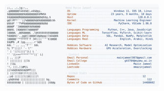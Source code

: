 <picture>
  <source srcset="https://raw.githubusercontent.com/mmazinjameel/mmazinjameel/main/dark_mode.svg?v=1755274395" media="(prefers-color-scheme: dark)">
  <img src="https://raw.githubusercontent.com/mmazinjameel/mmazinjameel/main/light_mode.svg?v=1755274395">
</picture>
